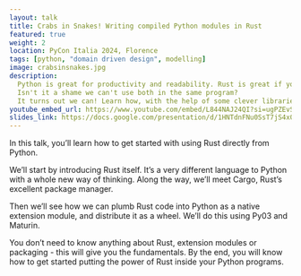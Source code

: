 ```yaml
---
layout: talk
title: Crabs in Snakes! Writing compiled Python modules in Rust
featured: true
weight: 2
location: PyCon Italia 2024, Florence
tags: [python, "domain driven design", modelling]
image: crabsinsnakes.jpg
description:
  Python is great for productivity and readability. Rust is great if you want things to run really fast.
  Isn't it a shame we can't use both in the same program?
  It turns out we can! Learn how, with the help of some clever libraries, we can write compiled Python modules in Rust.
youtube_embed_url: https://www.youtube.com/embed/L844NAJ24QI?si=ugPZEvSjtQVRl3XN
slides_link: https://docs.google.com/presentation/d/1HNTdnFNu0SsT7jS4x0SANKGlCPGIYMadC12G-mP35-4/edit?usp=sharing
---
```


In this talk, you’ll learn how to get started with using Rust directly from Python.

We’ll start by introducing Rust itself. It’s a very different language to Python with a whole new way of thinking.
Along the way, we’ll meet Cargo, Rust’s excellent package manager.

Then we’ll see how we can plumb Rust code into Python as a native extension module, and distribute it as a wheel.
We’ll do this using Py03 and Maturin.

You don’t need to know anything about Rust, extension modules or packaging - this will give you the fundamentals.
By the end, you will know how to get started putting the power of Rust inside your Python programs.
